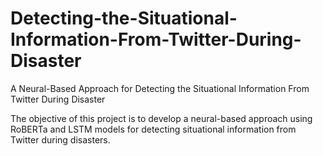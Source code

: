 # Detecting-the-Situational-Information-From-Twitter-During-Disaster

A Neural-Based Approach for Detecting the Situational Information From Twitter During Disaster


The objective of this project is to develop a neural-based approach using RoBERTa and LSTM models for detecting situational information from Twitter during disasters.

